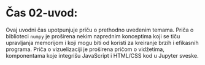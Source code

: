 # Čas 02-uvod:

Ovaj uvodni čas upotpunjuje priču o prethodno uvedenim temama. Priča o biblioteci `numpy` je proširena nekim naprednim konceptima koji se tiču upravljanja memorijom i koji mogu biti od koristi za kreiranje brzih i efikasnih programa. Priča o vizuelizaciji je proširena pričom o vidžetima, komponentama koje integrišu JavaScript i HTML/CSS kod u Jupyter sveske.